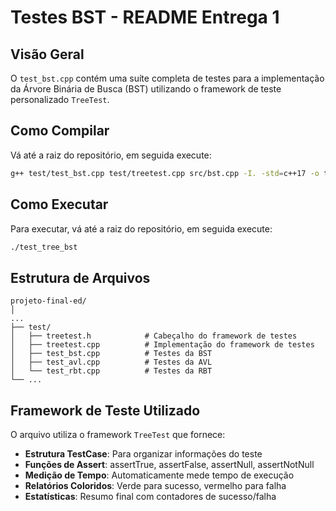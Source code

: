 # Testes BST - README Entrega 1

## Visão Geral
O `test_bst.cpp` contém uma suíte completa de testes para a implementação da Árvore Binária de Busca (BST) utilizando o framework de teste personalizado `TreeTest`.

## Como Compilar

Vá até a raiz do repositório, em seguida execute:
```bash
g++ test/test_bst.cpp test/treetest.cpp src/bst.cpp -I. -std=c++17 -o test_tree_bst
```

## Como Executar

Para executar, vá até a raiz do repositório, em seguida execute:
```bash
./test_tree_bst
```


## Estrutura de Arquivos

```
projeto-final-ed/
│
...
├── test/
│   ├── treetest.h            # Cabeçalho do framework de testes
│   ├── treetest.cpp          # Implementação do framework de testes
│   ├── test_bst.cpp          # Testes da BST
│   ├── test_avl.cpp          # Testes da AVL
│   └── test_rbt.cpp          # Testes da RBT
└── ...
```


## Framework de Teste Utilizado

O arquivo utiliza o framework `TreeTest` que fornece:
- **Estrutura TestCase**: Para organizar informações do teste
- **Funções de Assert**: assertTrue, assertFalse, assertNull, assertNotNull
- **Medição de Tempo**: Automaticamente mede tempo de execução
- **Relatórios Coloridos**: Verde para sucesso, vermelho para falha
- **Estatísticas**: Resumo final com contadores de sucesso/falha
